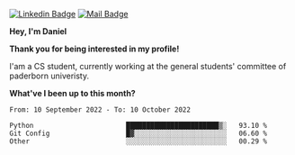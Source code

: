 [![Linkedin Badge](https://img.shields.io/badge/-LinkedIn-0e76a8?style=flat-square&logo=Linkedin&logoColor=white)](https://www.linkedin.com/in/daniel-negi-592ba3223/)
[![Mail Badge](https://img.shields.io/badge/Gmail-D14836?style=flat-square&logo=gmail&logoColor=white)](mailto:daniel.ravi.negi@googlemail.com)

**Hey, I'm Daniel**

**Thank you for being interested in my profile!**

I'am a CS student, currently working at the general students' committee of paderborn univeristy.

**What've I been up to this month?** 

<!--START_SECTION:waka-->

```text
From: 10 September 2022 - To: 10 October 2022

Python                       ███████████████████████▒░   93.10 %
Git Config                   █▓░░░░░░░░░░░░░░░░░░░░░░░   06.60 %
Other                        ░░░░░░░░░░░░░░░░░░░░░░░░░   00.29 %
```

<!--END_SECTION:waka-->
